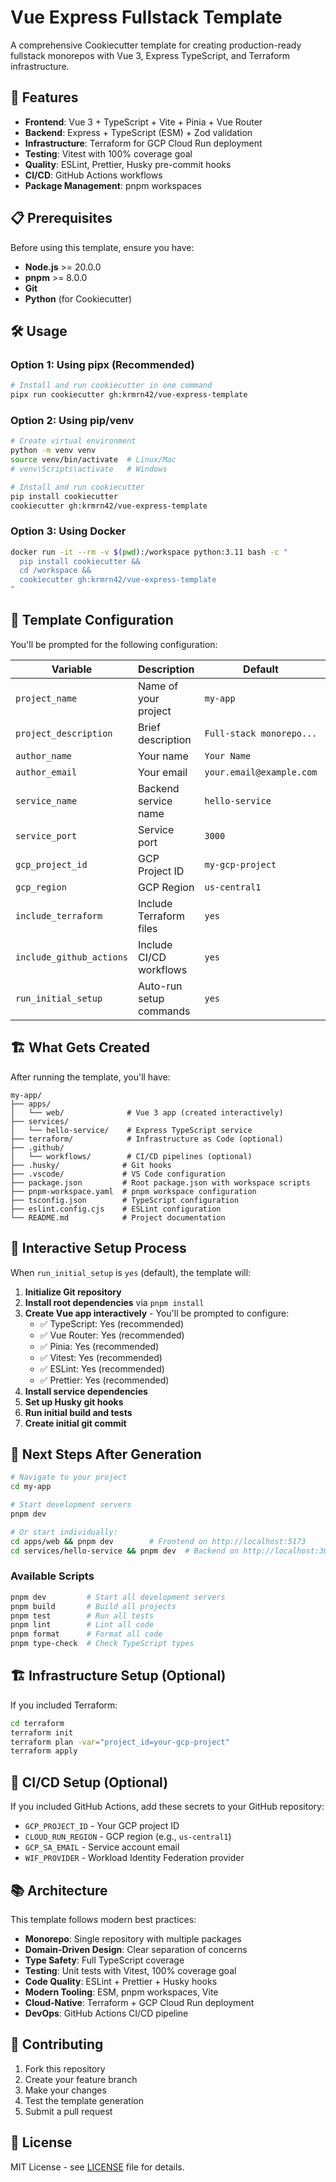 # Vue Express Fullstack Template

A comprehensive Cookiecutter template for creating production-ready fullstack monorepos with Vue 3, Express TypeScript, and Terraform infrastructure.

## 🚀 Features

- **Frontend**: Vue 3 + TypeScript + Vite + Pinia + Vue Router
- **Backend**: Express + TypeScript (ESM) + Zod validation
- **Infrastructure**: Terraform for GCP Cloud Run deployment
- **Testing**: Vitest with 100% coverage goal
- **Quality**: ESLint, Prettier, Husky pre-commit hooks
- **CI/CD**: GitHub Actions workflows
- **Package Management**: pnpm workspaces

## 📋 Prerequisites

Before using this template, ensure you have:

- **Node.js** >= 20.0.0
- **pnpm** >= 8.0.0
- **Git**
- **Python** (for Cookiecutter)

## 🛠️ Usage

### Option 1: Using pipx (Recommended)

```bash
# Install and run cookiecutter in one command
pipx run cookiecutter gh:krmrn42/vue-express-template
```

### Option 2: Using pip/venv

```bash
# Create virtual environment
python -m venv venv
source venv/bin/activate  # Linux/Mac
# venv\Scripts\activate   # Windows

# Install and run cookiecutter
pip install cookiecutter
cookiecutter gh:krmrn42/vue-express-template
```

### Option 3: Using Docker

```bash
docker run -it --rm -v $(pwd):/workspace python:3.11 bash -c "
  pip install cookiecutter &&
  cd /workspace &&
  cookiecutter gh:krmrn42/vue-express-template
"
```

## 📝 Template Configuration

You'll be prompted for the following configuration:

| Variable                 | Description             | Default                  | Example                    |
| ------------------------ | ----------------------- | ------------------------ | -------------------------- |
| `project_name`           | Name of your project    | `my-app`                 | `awesome-saas`             |
| `project_description`    | Brief description       | `Full-stack monorepo...` | `My awesome SaaS platform` |
| `author_name`            | Your name               | `Your Name`              | `John Doe`                 |
| `author_email`           | Your email              | `your.email@example.com` | `john@example.com`         |
| `service_name`           | Backend service name    | `hello-service`          | `api-service`              |
| `service_port`           | Service port            | `3000`                   | `8080`                     |
| `gcp_project_id`         | GCP Project ID          | `my-gcp-project`         | `my-saas-prod`             |
| `gcp_region`             | GCP Region              | `us-central1`            | `europe-west1`             |
| `include_terraform`      | Include Terraform files | `yes`                    | `yes/no`                   |
| `include_github_actions` | Include CI/CD workflows | `yes`                    | `yes/no`                   |
| `run_initial_setup`      | Auto-run setup commands | `yes`                    | `yes/no`                   |

## 🏗️ What Gets Created

After running the template, you'll have:

```
my-app/
├── apps/
│   └── web/              # Vue 3 app (created interactively)
├── services/
│   └── hello-service/    # Express TypeScript service
├── terraform/            # Infrastructure as Code (optional)
├── .github/
│   └── workflows/        # CI/CD pipelines (optional)
├── .husky/              # Git hooks
├── .vscode/             # VS Code configuration
├── package.json         # Root package.json with workspace scripts
├── pnpm-workspace.yaml  # pnpm workspace configuration
├── tsconfig.json        # TypeScript configuration
├── eslint.config.cjs    # ESLint configuration
└── README.md            # Project documentation
```

## 🎯 Interactive Setup Process

When `run_initial_setup` is `yes` (default), the template will:

1. **Initialize Git repository**
2. **Install root dependencies** via `pnpm install`
3. **Create Vue app interactively** - You'll be prompted to configure:
   - ✅ TypeScript: Yes (recommended)
   - ✅ Vue Router: Yes (recommended)
   - ✅ Pinia: Yes (recommended)
   - ✅ Vitest: Yes (recommended)
   - ✅ ESLint: Yes (recommended)
   - ✅ Prettier: Yes (recommended)
4. **Install service dependencies**
5. **Set up Husky git hooks**
6. **Run initial build and tests**
7. **Create initial git commit**

## 🚀 Next Steps After Generation

```bash
# Navigate to your project
cd my-app

# Start development servers
pnpm dev

# Or start individually:
cd apps/web && pnpm dev        # Frontend on http://localhost:5173
cd services/hello-service && pnpm dev  # Backend on http://localhost:3000
```

### Available Scripts

```bash
pnpm dev         # Start all development servers
pnpm build       # Build all projects
pnpm test        # Run all tests
pnpm lint        # Lint all code
pnpm format      # Format all code
pnpm type-check  # Check TypeScript types
```

## 🏗️ Infrastructure Setup (Optional)

If you included Terraform:

```bash
cd terraform
terraform init
terraform plan -var="project_id=your-gcp-project"
terraform apply
```

## 🔄 CI/CD Setup (Optional)

If you included GitHub Actions, add these secrets to your GitHub repository:

- `GCP_PROJECT_ID` - Your GCP project ID
- `CLOUD_RUN_REGION` - GCP region (e.g., `us-central1`)
- `GCP_SA_EMAIL` - Service account email
- `WIF_PROVIDER` - Workload Identity Federation provider

## 📚 Architecture

This template follows modern best practices:

- **Monorepo**: Single repository with multiple packages
- **Domain-Driven Design**: Clear separation of concerns
- **Type Safety**: Full TypeScript coverage
- **Testing**: Unit tests with Vitest, 100% coverage goal
- **Code Quality**: ESLint + Prettier + Husky hooks
- **Modern Tooling**: ESM, pnpm workspaces, Vite
- **Cloud-Native**: Terraform + GCP Cloud Run deployment
- **DevOps**: GitHub Actions CI/CD pipeline

## 🤝 Contributing

1. Fork this repository
2. Create your feature branch
3. Make your changes
4. Test the template generation
5. Submit a pull request

## 📄 License

MIT License - see [LICENSE](LICENSE) file for details.
